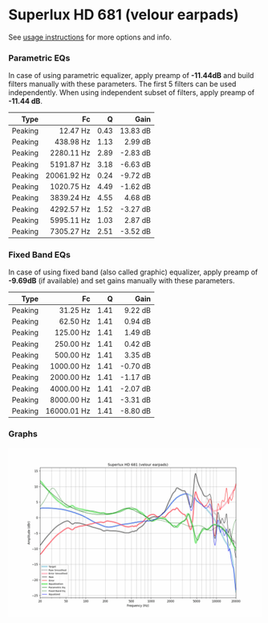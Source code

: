 # Superlux HD 681 (velour earpads)
See [usage instructions](https://github.com/jaakkopasanen/AutoEq#usage) for more options and info.

### Parametric EQs
In case of using parametric equalizer, apply preamp of **-11.44dB** and build filters manually
with these parameters. The first 5 filters can be used independently.
When using independent subset of filters, apply preamp of **-11.44 dB**.

| Type    | Fc          |    Q | Gain     |
|--------:|------------:|-----:|---------:|
| Peaking | 12.47 Hz    | 0.43 | 13.83 dB |
| Peaking | 438.98 Hz   | 1.13 | 2.99 dB  |
| Peaking | 2280.11 Hz  | 2.89 | -2.83 dB |
| Peaking | 5191.87 Hz  | 3.18 | -6.63 dB |
| Peaking | 20061.92 Hz | 0.24 | -9.72 dB |
| Peaking | 1020.75 Hz  | 4.49 | -1.62 dB |
| Peaking | 3839.24 Hz  | 4.55 | 4.68 dB  |
| Peaking | 4292.57 Hz  | 1.52 | -3.27 dB |
| Peaking | 5995.11 Hz  | 1.03 | 2.87 dB  |
| Peaking | 7305.27 Hz  | 2.51 | -3.52 dB |

### Fixed Band EQs
In case of using fixed band (also called graphic) equalizer, apply preamp of **-9.69dB**
(if available) and set gains manually with these parameters.

| Type    | Fc          |    Q | Gain     |
|--------:|------------:|-----:|---------:|
| Peaking | 31.25 Hz    | 1.41 | 9.22 dB  |
| Peaking | 62.50 Hz    | 1.41 | 0.94 dB  |
| Peaking | 125.00 Hz   | 1.41 | 1.49 dB  |
| Peaking | 250.00 Hz   | 1.41 | 0.42 dB  |
| Peaking | 500.00 Hz   | 1.41 | 3.35 dB  |
| Peaking | 1000.00 Hz  | 1.41 | -0.70 dB |
| Peaking | 2000.00 Hz  | 1.41 | -1.17 dB |
| Peaking | 4000.00 Hz  | 1.41 | -2.07 dB |
| Peaking | 8000.00 Hz  | 1.41 | -3.31 dB |
| Peaking | 16000.01 Hz | 1.41 | -8.80 dB |

### Graphs
![](./Superlux%20HD%20681%20(velour%20earpads).png)